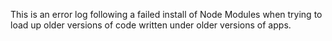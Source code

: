 This is an error log following a failed install of Node Modules when trying to load up older versions of code written under older versions of apps. 
